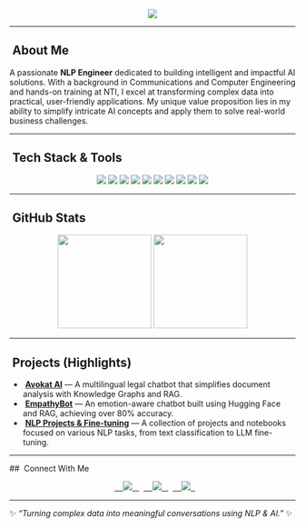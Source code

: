 <p align="center">
  <img src="https://readme-typing-svg.herokuapp.com?size=25&color=36BCF7&center=true&vCenter=true&lines=Hey+👋+I'm+Yousef+Elgohary!;NLP+Engineer+%F0%9F%A4%96;AI+%26+ML+Enthusiast+%F0%9F%94%AE;Building+solutions+with+AI!+🚀" />
</p>

---

##  About Me
A passionate **NLP Engineer** dedicated to building intelligent and impactful AI solutions. With a background in Communications and Computer Engineering and hands-on training at NTI, I excel at transforming complex data into practical, user-friendly applications. My unique value proposition lies in my ability to simplify intricate AI concepts and apply them to solve real-world business challenges.

---

##  Tech Stack & Tools

<p align="center">
  <img src="https://img.shields.io/badge/Python-3776AB?style=for-the-badge&logo=python&logoColor=white"/>
  <img src="https://img.shields.io/badge/NLP-HuggingFace-yellow?style=for-the-badge&logo=huggingface&logoColor=white"/>
  <img src="https://img.shields.io/badge/LLMs-Gemini-000000?style=for-the-badge&logo=google&logoColor=white"/>
  <img src="https://img.shields.io/badge/Vector%20DB-FAISS-green?style=for-the-badge"/>
  <img src="https://img.shields.io/badge/Knowledge%20Graph-Neo4j-008C00?style=for-the-badge&logo=neo4j&logoColor=white"/>
  
  <img src="https://img.shields.io/badge/FastAPI-009688?style=for-the-badge&logo=fastapi"/>
  <img src="https://img.shields.io/badge/LangChain-green?style=for-the-badge"/>
  <img src="https://img.shields.io/badge/RAG-blue?style=for-the-badge"/>
  <img src="https://img.shields.io/badge/Docker-2496ED?style=for-the-badge&logo=docker&logoColor=white"/>
  <img src="https://img.shields.io/badge/Streamlit-E43C6D?style=for-the-badge&logo=streamlit&logoColor=white"/>
</p>

---

##  GitHub Stats

<p align="center">
  <img src="https://github-readme-stats.vercel.app/api?username=yousefelgohary&show_icons=true&theme=tokyonight" height="165"/>
  <img src="https://github-readme-stats.vercel.app/api/top-langs/?username=yousefelgohary&layout=compact&theme=tokyonight" height="165"/>
</p>

---

##  Projects (Highlights)

-  **[Avokat AI](https://github.com/yousefelgohary/Avokat-AI)** — A multilingual legal chatbot that simplifies document analysis with Knowledge Graphs and RAG.
-  **[EmpathyBot](https://github.com/yousefelgohary/empathy-bot)** — An emotion-aware chatbot built using Hugging Face and RAG, achieving over 80% accuracy.
-  **[NLP Projects & Fine-tuning](https://github.com/yousefelgohary/your-projects-repo)** — A collection of projects and notebooks focused on various NLP tasks, from text classification to LLM fine-tuning.

---

##  Connect With Me

<p align="center">
  <a href="https://linkedin.com/in/yousefelgohary" target="_blank">
    <img src="https://img.shields.io/badge/LinkedIn-0e76a8?style=for-the-badge&logo=linkedin&logoColor=white"/>
  </a>
  <a href="mailto:yusufaljawhari@gmail.com" target="_blank">
    <img src="https://img.shields.io/badge/Gmail-D14836?style=for-the-badge&logo=gmail&logoColor=white"/>
  </a>
  <a href="https://github.com/yousefelgohary" target="_blank">
    <img src="https://img.shields.io/badge/GitHub-333333?style=for-the-badge&logo=github&logoColor=white"/>
  </a>
</p>

---

✨ *“Turning complex data into meaningful conversations using NLP & AI.”* ✨
